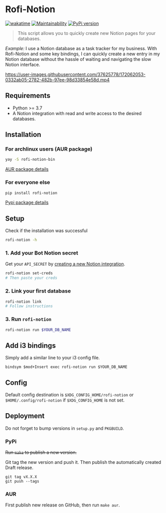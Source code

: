 # Rofi-Notion

[![wakatime](https://wakatime.com/badge/github/mathix420/rofi-notion.svg)](https://wakatime.com/badge/github/mathix420/rofi-notion) [![Maintainability](https://api.codeclimate.com/v1/badges/5c9f6aa7ba7bf5d8d8bc/maintainability)](https://codeclimate.com/github/mathix420/rofi-notion/maintainability) [![PyPi version](https://badgen.net/pypi/v/rofi-notion/)](https://pypi.org/project/rofi-notion)

> This script allows you to quickly create new Notion pages for your databases.

*Example:* I use a Notion database as a task tracker for my business. With Rofi-Notion and some key bindings, I can quickly create a new entry in my Notion database without the hassle of waiting and navigating the slow Notion interface.


https://user-images.githubusercontent.com/37625778/172062053-0332ab05-2782-482b-97ee-98d33854e58d.mp4

## Requirements

- Python >= 3.7
- A Notion integration with read and write access to the desired databases.

## Installation

### For archlinux users (AUR package)

```bash
yay -S rofi-notion-bin
```
[AUR package details](https://aur.archlinux.org/packages/rofi-notion)

### For everyone else

```bash
pip install rofi-notion
```
[Pypi package details](https://pypi.org/project/rofi-notion/)

## Setup

Check if the installation was successful
```bash
rofi-notion -h
```

### 1. Add your Bot Notion secret

Get your `API_SECRET` by [creating a new Notion integration](https://www.notion.so/my-integrations).

```bash
rofi-notion set-creds
# Then paste your creds
```

### 2. Link your first database

```bash
rofi-notion link
# Follow instructions
```

### 3. Run `rofi-notion`

```bash
rofi-notion run $YOUR_DB_NAME
```

## Add i3 bindings

Simply add a similar line to your i3 config file.
```config
bindsym $mod+Insert exec rofi-notion run $YOUR_DB_NAME
```

## Config

Default config destination is `$XDG_CONFIG_HOME/rofi-notion` or `$HOME/.config/rofi-notion` if `$XDG_CONFIG_HOME` is not set.

## Deployment

Do not forget to bump versions in `setup.py` and `PKGBUILD`.

### PyPi

~~Run `make` to publish a new version.~~

Git tag the new version and push it.
Then publish the automatically created Draft release.

```
git tag vX.X.X
git push --tags
```

### AUR

First publish new release on GitHub, then run `make aur`.
